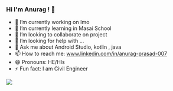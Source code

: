 ### Hi I'm Anurag ! 👋



- 🔭 I’m currently working on Imo
- 🌱 I’m currently learning in Masai School
- 👯 I’m looking to collaborate on project
- 🤔 I’m looking for help with ...
- 💬 Ask me about Android Studio, kotlin , java
- 📫 How to reach me: www.linkedin.com/in/anurag-prasad-007
- 😄 Pronouns: HE/HIs
- ⚡ Fun fact: I am Civil Engineer


<img src ="![Anurag's GitHub stats](https://github-readme-stats.vercel.app/api?username=anuraghazra&show_icons=true&theme=radical)">


